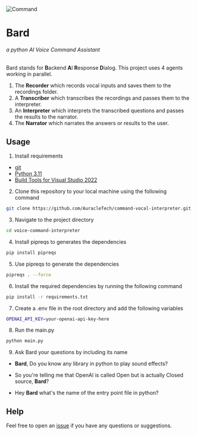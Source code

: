 ![Command](https://cdn.dribbble.com/users/2665918/screenshots/11996965/media/87e5b5088f4d3a7f1ddef27db699410b.gif)

# Bard

###### a python AI Voice Command Assistant

Bard stands for **B**ackend **A**I **R**esponse **D**ialog. This project uses 4 agents working in parallel.

1. The **Recorder** which records vocal inputs and saves them to the recordings folder.
2. A **Transcriber** which transcribes the recordings and passes them to the interpreter.
3. An **Interpreter** which interprets the transcribed questions and passes the results to the narrator.
4. The **Narrator** which narrates the answers or results to the user.

## Usage

1. Install requirements

- [git](https://git-scm.com/downloads)
- [Python 3.11](https://www.python.org/downloads/release/python-3113/)
- [Build Tools for Visual Studio 2022](https://visualstudio.microsoft.com/downloads/)

2. Clone this repository to your local machine using the following command

```bash
git clone https://github.com/AuracleTech/command-vocal-interpreter.git
```

3. Navigate to the project directory

```bash
cd voice-command-interpreter
```

4. Install pipreqs to generates the dependencies

```bash
pip install pipreqs
```

5. Use pipreqs to generate the dependencies

```bash
pipreqs . --force
```

6. Install the required dependencies by running the following command

```bash
pip install -r requirements.txt
```

7. Create a .env file in the root directory and add the following variables

```bash
OPENAI_API_KEY=your-openai-api-key-here
```

8. Run the main.py

```bash
python main.py
```

9. Ask Bard your questions by including its name

- **Bard**, Do you know any library in python to play sound effects?

- So you're telling me that OpenAI is called Open but is actually Closed source, **Bard**?

- Hey **Bard** what's the name of the entry point file in python?

## Help

Feel free to open an [issue](/issues) if you have any questions or suggestions.
